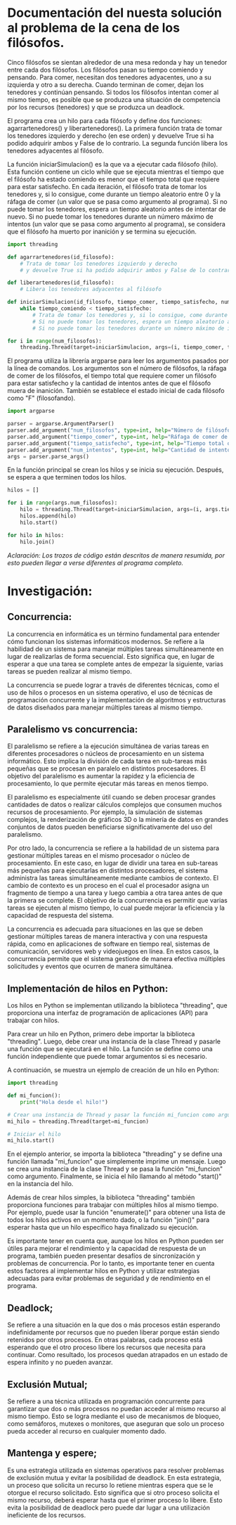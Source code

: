 # Documentación del nuesta solución al problema de la cena de los filósofos.

Cinco filósofos se sientan alrededor de una mesa redonda y hay un tenedor entre cada dos filósofos. Los filósofos pasan su tiempo comiendo y pensando. Para comer, necesitan dos tenedores adyacentes, uno a su izquierda y otro a su derecha. Cuando terminan de comer, dejan los tenedores y continúan pensando. Si todos los filósofos intentan comer al mismo tiempo, es posible que se produzca una situación de competencia por los recursos (tenedores) y que se produzca un deadlock.

El programa crea un hilo para cada filósofo y define dos funciones: agarrartenedores() y liberartenedores(). La primera función trata de tomar los tenedores izquierdo y derecho (en ese orden) y devuelve True si ha podido adquirir ambos y False de lo contrario. La segunda función libera los tenedores adyacentes al filósofo.

La función iniciarSimulacion() es la que va a ejecutar cada filósofo (hilo). Esta función contiene un ciclo while que se ejecuta mientras el tiempo que el filósofo ha estado comiendo es menor que el tiempo total que requiere para estar satisfecho. En cada iteración, el filósofo trata de tomar los tenedores y, si lo consigue, come durante un tiempo aleatorio entre 0 y la ráfaga de comer (un valor que se pasa como argumento al programa). Si no puede tomar los tenedores, espera un tiempo aleatorio antes de intentar de nuevo. Si no puede tomar los tenedores durante un número máximo de intentos (un valor que se pasa como argumento al programa), se considera que el filósofo ha muerto por inanición y se termina su ejecución.

```python
import threading

def agarrartenedores(id_filosofo):
    # Trata de tomar los tenedores izquierdo y derecho
    # y devuelve True si ha podido adquirir ambos y False de lo contrario

def liberartenedores(id_filosofo):
    # Libera los tenedores adyacentes al filósofo

def iniciarSimulacion(id_filosofo, tiempo_comer, tiempo_satisfecho, num_intentos):
    while tiempo_comiendo < tiempo_satisfecho:
        # Trata de tomar los tenedores y, si lo consigue, come durante un tiempo aleatorio
        # Si no puede tomar los tenedores, espera un tiempo aleatorio antes de intentar de nuevo
        # Si no puede tomar los tenedores durante un número máximo de intentos, se termina su ejecución

for i in range(num_filosofos):
    threading.Thread(target=iniciarSimulacion, args=(i, tiempo_comer, tiempo_satisfecho, num_intentos)).start()

```
El programa utiliza la librería argparse para leer los argumentos pasados por la línea de comandos. Los argumentos son el número de filósofos, la ráfaga de comer de los filósofos, el tiempo total que requiere comer un filósofo para estar satisfecho y la cantidad de intentos antes de que el filósofo muera de inanición. También se establece el estado inicial de cada filósofo como "F" (filosofando).

```python
import argparse

parser = argparse.ArgumentParser()
parser.add_argument("num_filosofos", type=int, help="Número de filósofos en la mesa")
parser.add_argument("tiempo_comer", type=int, help="Ráfaga de comer de los filósofos")
parser.add_argument("tiempo_satisfecho", type=int, help="Tiempo total que requiere comer un filósofo para estar satisfecho")
parser.add_argument("num_intentos", type=int, help="Cantidad de intentos antes de que el filósofo muera de inanición")
args = parser.parse_args()

```

En la función principal se crean los hilos y se inicia su ejecución. Después, se espera a que terminen todos los hilos.

```python
hilos = []

for i in range(args.num_filosofos):
    hilo = threading.Thread(target=iniciarSimulacion, args=(i, args.tiempo_comer, args.tiempo_satisfecho, args.num_intentos))
    hilos.append(hilo)
    hilo.start()

for hilo in hilos:
    hilo.join()

```

*Aclaración: Los trozos de código están descritos de manera resumida, por esto pueden llegar a verse diferentes al programa completo.*

# Investigación:

## Concurrencia:
La concurrencia en informática es un término fundamental para entender cómo funcionan los sistemas informáticos modernos. Se refiere a la habilidad de un sistema para manejar múltiples tareas simultáneamente en lugar de realizarlas de forma secuencial. Esto significa que, en lugar de esperar a que una tarea se complete antes de empezar la siguiente, varias tareas se pueden realizar al mismo tiempo.

La concurrencia se puede lograr a través de diferentes técnicas, como el uso de hilos o procesos en un sistema operativo, el uso de técnicas de programación concurrente y la implementación de algoritmos y estructuras de datos diseñados para manejar múltiples tareas al mismo tiempo.

## Paralelismo vs concurrencia:
El paralelismo se refiere a la ejecución simultánea de varias tareas en diferentes procesadores o núcleos de procesamiento en un sistema informático. Esto implica la división de cada tarea en sub-tareas más pequeñas que se procesan en paralelo en distintos procesadores. El objetivo del paralelismo es aumentar la rapidez y la eficiencia de procesamiento, lo que permite ejecutar más tareas en menos tiempo.

El paralelismo es especialmente útil cuando se deben procesar grandes cantidades de datos o realizar cálculos complejos que consumen muchos recursos de procesamiento. Por ejemplo, la simulación de sistemas complejos, la renderización de gráficos 3D o la minería de datos en grandes conjuntos de datos pueden beneficiarse significativamente del uso del paralelismo.

Por otro lado, la concurrencia se refiere a la habilidad de un sistema para gestionar múltiples tareas en el mismo procesador o núcleo de procesamiento. En este caso, en lugar de dividir una tarea en sub-tareas más pequeñas para ejecutarlas en distintos procesadores, el sistema administra las tareas simultáneamente mediante cambios de contexto. El cambio de contexto es un proceso en el cual el procesador asigna un fragmento de tiempo a una tarea y luego cambia a otra tarea antes de que la primera se complete. El objetivo de la concurrencia es permitir que varias tareas se ejecuten al mismo tiempo, lo cual puede mejorar la eficiencia y la capacidad de respuesta del sistema.

La concurrencia es adecuada para situaciones en las que se deben gestionar múltiples tareas de manera interactiva y con una respuesta rápida, como en aplicaciones de software en tiempo real, sistemas de comunicación, servidores web y videojuegos en línea. En estos casos, la concurrencia permite que el sistema gestione de manera efectiva múltiples solicitudes y eventos que ocurren de manera simultánea.

## Implementación de hilos en Python:

Los hilos en Python se implementan utilizando la biblioteca "threading", que proporciona una interfaz de programación de aplicaciones (API) para trabajar con hilos.

Para crear un hilo en Python, primero debe importar la biblioteca "threading". Luego, debe crear una instancia de la clase Thread y pasarle una función que se ejecutará en el hilo. La función se define como una función independiente que puede tomar argumentos si es necesario.

A continuación, se muestra un ejemplo de creación de un hilo en Python:

```python
import threading

def mi_funcion():
    print("Hola desde el hilo!")

# Crear una instancia de Thread y pasar la función mi_funcion como argumento
mi_hilo = threading.Thread(target=mi_funcion)

# Iniciar el hilo
mi_hilo.start()

```
En el ejemplo anterior, se importa la biblioteca "threading" y se define una función llamada "mi_funcion" que simplemente imprime un mensaje. Luego se crea una instancia de la clase Thread y se pasa la función "mi_funcion" como argumento. Finalmente, se inicia el hilo llamando al método "start()" en la instancia del hilo.

Además de crear hilos simples, la biblioteca "threading" también proporciona funciones para trabajar con múltiples hilos al mismo tiempo. Por ejemplo, puede usar la función "enumerate()" para obtener una lista de todos los hilos activos en un momento dado, o la función "join()" para esperar hasta que un hilo específico haya finalizado su ejecución.

Es importante tener en cuenta que, aunque los hilos en Python pueden ser útiles para mejorar el rendimiento y la capacidad de respuesta de un programa, también pueden presentar desafíos de sincronización y problemas de concurrencia. Por lo tanto, es importante tener en cuenta estos factores al implementar hilos en Python y utilizar estrategias adecuadas para evitar problemas de seguridad y de rendimiento en el programa.


## Deadlock;
Se refiere a una situación en la que dos o más procesos están esperando indefinidamente por recursos que no pueden liberar porque están siendo retenidos por otros procesos. En otras palabras, cada proceso está esperando que el otro proceso libere los recursos que necesita para continuar. Como resultado, los procesos quedan atrapados en un estado de espera infinito y no pueden avanzar.

## Exclusión Mutual;
Se refiere a una técnica utilizada en programación concurrente para garantizar que dos o más procesos no puedan acceder al mismo recurso al mismo tiempo. Esto se logra mediante el uso de mecanismos de bloqueo, como semáforos, mutexes o monitores, que aseguran que solo un proceso pueda acceder al recurso en cualquier momento dado.

## Mantenga y espere;
Es una estrategia utilizada en sistemas operativos para resolver problemas de exclusión mutua y evitar la posibilidad de deadlock. En esta estrategia, un proceso que solicita un recurso lo retiene mientras espera que se le otorgue el recurso solicitado. Esto significa que si otro proceso solicita el mismo recurso, deberá esperar hasta que el primer proceso lo libere. Esto evita la posibilidad de deadlock pero puede dar lugar a una utilización ineficiente de los recursos.
